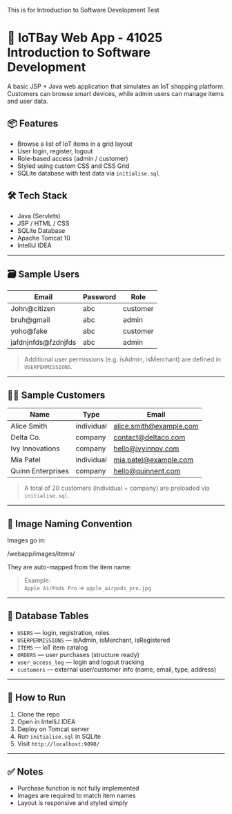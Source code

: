 This is for Introduction to Software Development Test

# 🛒 IoTBay Web App - 41025 Introduction to Software Development

A basic JSP + Java web application that simulates an IoT shopping platform. Customers can browse smart devices, while admin users can manage items and user data.

## 📦 Features

- Browse a list of IoT items in a grid layout
- User login, register, logout
- Role-based access (admin / customer)
- Styled using custom CSS and CSS Grid
- SQLite database with test data via `initialise.sql`

## 🛠 Tech Stack

- Java (Servlets)
- JSP / HTML / CSS
- SQLite Database
- Apache Tomcat 10
- IntelliJ IDEA

---

## 🗃 Sample Users

| Email             | Password | Role     |
|------------------|----------|----------|
| John@citizen     | abc      | customer |
| bruh@gmail       | abc      | admin    |
| yoho@fake        | abc      | customer |
| jafdnjnfds@fzdnjfds | abc   | admin    |

> Additional user permissions (e.g. isAdmin, isMerchant) are defined in `USERPERMISSIONS`.

---

## 🧑‍💼 Sample Customers

| Name           | Type        | Email                       |
|----------------|-------------|-----------------------------|
| Alice Smith    | individual  | alice.smith@example.com     |
| Delta Co.      | company     | contact@deltaco.com         |
| Ivy Innovations| company     | hello@ivyinnov.com          |
| Mia Patel      | individual  | mia.patel@example.com       |
| Quinn Enterprises | company  | hello@quinnent.com          |

> A total of 20 customers (individual + company) are preloaded via `initialise.sql`.

---

## 📁 Image Naming Convention

Images go in:

/webapp/images/items/

They are auto-mapped from the item name:
> Example:  
> `Apple AirPods Pro` → `apple_airpods_pro.jpg`

---

## 🧾 Database Tables

- `USERS` — login, registration, roles
- `USERPERMISSIONS` — isAdmin, isMerchant, isRegistered
- `ITEMS` — IoT item catalog
- `ORDERS` — user purchases (structure ready)
- `user_access_log` — login and logout tracking
- `customers` — external user/customer info (name, email, type, address)

---

## 🚀 How to Run

1. Clone the repo
2. Open in IntelliJ IDEA
3. Deploy on Tomcat server
4. Run `initialise.sql` in SQLite
5. Visit `http://localhost:9090/`

---

## ✅ Notes

- Purchase function is not fully implemented
- Images are required to match item names
- Layout is responsive and styled simply
